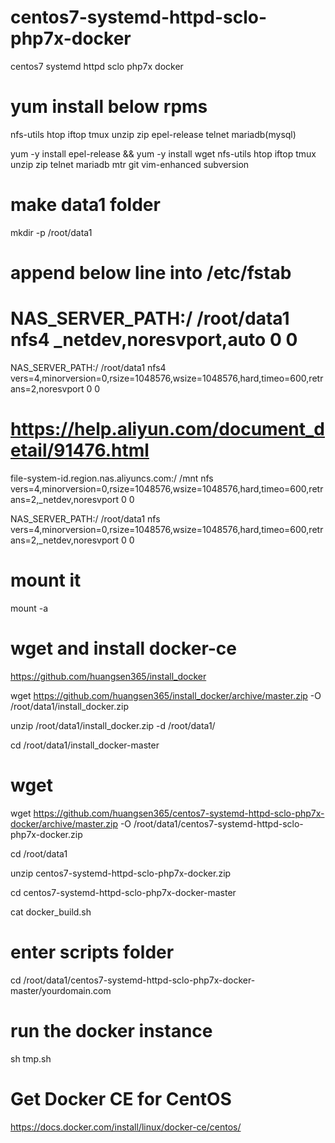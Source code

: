# centos7-systemd-httpd-sclo-php7x-docker
centos7 systemd httpd sclo php7x docker

# yum install below rpms
nfs-utils
htop
iftop
tmux
unzip
zip
epel-release
telnet
mariadb(mysql)

yum -y install epel-release && yum -y install wget nfs-utils htop iftop tmux unzip zip telnet mariadb mtr git vim-enhanced subversion
# make data1 folder
mkdir -p /root/data1
# append below line into /etc/fstab
# NAS_SERVER_PATH:/ /root/data1     nfs4    _netdev,noresvport,auto    0       0

NAS_SERVER_PATH:/ /root/data1 nfs4 vers=4,minorversion=0,rsize=1048576,wsize=1048576,hard,timeo=600,retrans=2,noresvport 0 0

# https://help.aliyun.com/document_detail/91476.html

file-system-id.region.nas.aliyuncs.com:/ /mnt nfs      vers=4,minorversion=0,rsize=1048576,wsize=1048576,hard,timeo=600,retrans=2,_netdev,noresvport 0 0

NAS_SERVER_PATH:/ /root/data1 nfs      vers=4,minorversion=0,rsize=1048576,wsize=1048576,hard,timeo=600,retrans=2,_netdev,noresvport 0 0

# mount it
mount -a
# wget and install docker-ce
https://github.com/huangsen365/install_docker

wget https://github.com/huangsen365/install_docker/archive/master.zip -O /root/data1/install_docker.zip

unzip /root/data1/install_docker.zip -d /root/data1/

cd /root/data1/install_docker-master

# wget
wget https://github.com/huangsen365/centos7-systemd-httpd-sclo-php7x-docker/archive/master.zip -O /root/data1/centos7-systemd-httpd-sclo-php7x-docker.zip

cd /root/data1

unzip centos7-systemd-httpd-sclo-php7x-docker.zip

cd centos7-systemd-httpd-sclo-php7x-docker-master

cat docker_build.sh


# enter scripts folder
cd /root/data1/centos7-systemd-httpd-sclo-php7x-docker-master/yourdomain.com
# run the docker instance
sh tmp.sh

# Get Docker CE for CentOS
https://docs.docker.com/install/linux/docker-ce/centos/
